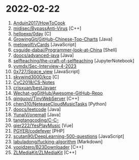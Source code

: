 # 2022-02-22

1. [Anduin2017/HowToCook](https://github.com/Anduin2017/HowToCook "程序员在家做饭方法指南。") 
2. [midisec/BypassAnti-Virus](https://github.com/midisec/BypassAnti-Virus "免杀姿势学习、记录、复现。") [C++]
3. [helloexp/0day](https://github.com/helloexp/0day "各种CMS、各种平台、各种系统、各种软件漏洞的EXP、POC 该项目将不断更新") [C]
4. [GrowingGit/GitHub-Chinese-Top-Charts](https://github.com/GrowingGit/GitHub-Chinese-Top-Charts "🇨🇳 GitHub中文排行榜，各语言分离设置「软件 / 资料」榜单，精准定位中文好项目。各取所需，互不干扰，高效学习。") [Java]
5. [metowolf/vCards](https://github.com/metowolf/vCards "📡️ vCards 中国黄页 - 优化 iOS/Android 来电、信息界面体验") [JavaScript]
6. [csguide-dabai/Programmer-look-at-China](https://github.com/csguide-dabai/Programmer-look-at-China "介绍中国各二线以上城市的互联网环境以及生活成本") [Shell]
7. [doocs/advanced-java](https://github.com/doocs/advanced-java "😮 Core Interview Questions & Answers For Experienced Java(Backend) Developers | 互联网 Java 工程师进阶知识完全扫盲：涵盖高并发、分布式、高可用、微服务、海量数据处理等领域知识") [Java]
8. [selfteaching/the-craft-of-selfteaching](https://github.com/selfteaching/the-craft-of-selfteaching "One has no future if one couldn't teach themself.") [JupyterNotebook]
9. [vvmdx/Sec-Interview-4-2023](https://github.com/vvmdx/Sec-Interview-4-2023 "一个2023届毕业生在毕业前持续更新、收集的安全岗面试题及面试经验分享~") 
10. [0x727/Space_view](https://github.com/0x727/Space_view "Space_view 是一款Hunter(鹰图平台)或者FOFA平台 资产展示的浏览器油猴插件") [JavaScript]
11. [skywind3000/kcp](https://github.com/skywind3000/kcp "⚡ KCP - A Fast and Reliable ARQ Protocol") [C]
12. [CyC2018/CS-Notes](https://github.com/CyC2018/CS-Notes "📚 技术面试必备基础知识、Leetcode、计算机操作系统、计算机网络、系统设计") 
13. [crisxuan/bestJavaer](https://github.com/crisxuan/bestJavaer "这是一个成为更好的Java程序员的系列教程") 
14. [Wechat-ggGitHub/Awesome-GitHub-Repo](https://github.com/Wechat-ggGitHub/Awesome-GitHub-Repo "收集整理 GitHub 上高质量、有趣的开源项目。") 
15. [qinguoyi/TinyWebServer](https://github.com/qinguoyi/TinyWebServer "🔥 Linux下C++轻量级Web服务器") [C++]
16. [chen310/NeteaseCloudMusicTasks](https://github.com/chen310/NeteaseCloudMusicTasks "网易云音乐自动任务：刷等级、云贝、云豆等") [Python]
17. [doocs/leetcode](https://github.com/doocs/leetcode "😏 LeetCode solutions in any programming language | 多种编程语言实现 LeetCode、《剑指 Offer（第 2 版）》、《程序员面试金典（第 6 版）》题解") [Java]
18. [YunaiV/onemall](https://github.com/YunaiV/onemall "芋道 mall 商城，基于微服务的思想，构建在 B2C 电商场景下的项目实战。核心技术栈，是 Spring Boot + Dubbo 。未来，会重构成 Spring Cloud Alibaba 。") [Java]
19. [tangtangcoding/C-C-](https://github.com/tangtangcoding/C-C- "程序员相关电子书资料免费分享，欢迎关注个人微信公众号：程序员编程指南") 
20. [qier222/YesPlayMusic](https://github.com/qier222/YesPlayMusic "高颜值的第三方网易云播放器，支持 Windows / macOS / Linux") [Vue]
21. [PGYER/codefever](https://github.com/PGYER/codefever "CodeFever 是完全免费开源的 Git 代码托管服务，支持一行命令安装到自己服务器！CodeFever Community Edition (A Self-hosted Git Services)!") [PHP]
22. [scutan90/DeepLearning-500-questions](https://github.com/scutan90/DeepLearning-500-questions "深度学习500问，以问答形式对常用的概率知识、线性代数、机器学习、深度学习、计算机视觉等热点问题进行阐述，以帮助自己及有需要的读者。 全书分为18个章节，50余万字。由于水平有限，书中不妥之处恳请广大读者批评指正。 未完待续............ 如有意合作，联系scutjy2015@163.com 版权所有，违权必究 Tan 2018.06") [JavaScript]
23. [labuladong/fucking-algorithm](https://github.com/labuladong/fucking-algorithm "刷算法全靠套路，认准 labuladong 就够了！English version supported! Crack LeetCode, not only how, but also why.") [Markdown]
24. [vooidzero/B23Downloader](https://github.com/vooidzero/B23Downloader "下载B站视频、直播、漫画（能看=能下载）。使用 Qt C++ 开发") [C++]
25. [ZLMediaKit/ZLMediaKit](https://github.com/ZLMediaKit/ZLMediaKit "WebRTC/RTSP/RTMP/HTTP/HLS/HTTP-FLV/WebSocket-FLV/HTTP-TS/HTTP-fMP4/WebSocket-TS/WebSocket-fMP4/GB28181 server and client framework based on C++11") [C++]

